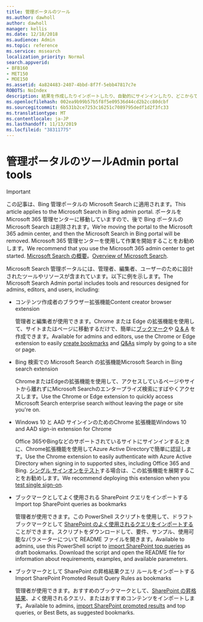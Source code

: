```yaml
---
title: 管理ポータルのツール
ms.author: dawholl
author: dawholl
manager: kellis
ms.date: 12/18/2018
ms.audience: Admin
ms.topic: reference
ms.service: mssearch
localization_priority: Normal
search.appverid:
- BFB160
- MET150
- MOE150
ms.assetid: 4a824483-2407-4bbd-8f7f-5ebb47817c7e
ROBOTS: NoIndex
description: 結果を作成したりインポートしたり、自動的にサインインしたり、どこからでも検索したりできるようにする Microsoft Search ツールの概要
ms.openlocfilehash: 002ea9b99b57b5f8f5e09536d44cd2b2cc80dcbf
ms.sourcegitcommit: 6b531b2ce7253c16251c7089795dedf1d2f3fc33
ms.translationtype: MT
ms.contentlocale: ja-JP
ms.lasthandoff: 11/13/2019
ms.locfileid: "38311775"
---
```

# <a name="admin-portal-tools"></a><span data-ttu-id="273c6-103">管理ポータルのツール</span><span class="sxs-lookup"><span data-stu-id="273c6-103">Admin portal tools</span></span>

> [!IMPORTANT]
> <span data-ttu-id="273c6-104">この記事は、Bing 管理ポータルの Microsoft Search に適用されます。</span><span class="sxs-lookup"><span data-stu-id="273c6-104">This article applies to the Microsoft Search in Bing admin portal.</span></span> <span data-ttu-id="273c6-105">ポータルを Microsoft 365 管理センターに移動していますので、後で Bing ポータルの Microsoft Search は削除されます。</span><span class="sxs-lookup"><span data-stu-id="273c6-105">We’re moving the portal to the Microsoft 365 admin center, and then the Microsoft Search in Bing portal will be removed.</span></span> <span data-ttu-id="273c6-106">Microsoft 365 管理センターを使用して作業を開始することをお勧めします。</span><span class="sxs-lookup"><span data-stu-id="273c6-106">We recommend that you use the Microsoft 365 admin center to get started.</span></span> <span data-ttu-id="273c6-107">[Microsoft Search の概要](overview-microsoft-search.md)。</span><span class="sxs-lookup"><span data-stu-id="273c6-107">[Overview of Microsoft Search](overview-microsoft-search.md).</span></span>
    
<span data-ttu-id="273c6-108">Microsoft Search 管理ポータルには、管理者、編集者、ユーザーのために設計されたツールやリソースが含まれています。以下に例を示します。</span><span class="sxs-lookup"><span data-stu-id="273c6-108">The Microsoft Search Admin portal includes tools and resources designed for admins, editors, and users, including:</span></span>
  
- <span data-ttu-id="273c6-109">コンテンツ作成者のブラウザー拡張機能</span><span class="sxs-lookup"><span data-stu-id="273c6-109">Content creator browser extension</span></span>
    
    <span data-ttu-id="273c6-110">管理者と編集者が使用できます。Chrome または Edge の拡張機能を使用して、サイトまたはページに移動するだけで、簡単に[ブックマーク](create-bookmarks.md)や [Q & A](create-qas.md) を作成できます。</span><span class="sxs-lookup"><span data-stu-id="273c6-110">Available for admins and editors, use the Chrome or Edge extension to easily [create bookmarks](create-bookmarks.md) and [Q&As](create-qas.md) simply by going to a site or page.</span></span> 
    
- <span data-ttu-id="273c6-111">Bing 検索での Microsoft Search の拡張機能</span><span class="sxs-lookup"><span data-stu-id="273c6-111">Microsoft Search in Bing search extension</span></span>
    
    <span data-ttu-id="273c6-112">ChromeまたはEdgeの拡張機能を使用して、アクセスしているページやサイトから離れずにMicrosoft Searchのエンタープライズ検索にすばやくアクセスします。</span><span class="sxs-lookup"><span data-stu-id="273c6-112">Use the Chrome or Edge extension to quickly access Microsoft Search enterprise search without leaving the page or site you're on.</span></span>
    
- <span data-ttu-id="273c6-113">Windows 10 と AAD サインインのためのChrome 拡張機能</span><span class="sxs-lookup"><span data-stu-id="273c6-113">Windows 10 and AAD sign-in extension for Chrome</span></span>
    
    <span data-ttu-id="273c6-114">Office 365やBingなどのサポートされているサイトにサインインするときに、Chrome拡張機能を使用してAzure Active Directoryで簡単に認証します。</span><span class="sxs-lookup"><span data-stu-id="273c6-114">Use the Chrome extension to easily authenticate with Azure Active Directory when signing in to supported sites, including Office 365 and Bing.</span></span> <span data-ttu-id="273c6-115">[シングル サインオンをテスト](test-single-sign-on.md)する場合は、この拡張機能を展開することをお勧めします。</span><span class="sxs-lookup"><span data-stu-id="273c6-115">We recommend deploying this extension when you [test single sign-on](test-single-sign-on.md).</span></span>
    
- <span data-ttu-id="273c6-116">ブックマークとしてよく使用される SharePoint クエリをインポートする</span><span class="sxs-lookup"><span data-stu-id="273c6-116">Import top SharePoint queries as bookmarks</span></span>
    
    <span data-ttu-id="273c6-p103">管理者が使用できます。この PowerShell スクリプトを使用して、ドラフト ブックマークとして [SharePoint のよく使用されるクエリをインポートする](import-sharepoint-promoted-results-and-top-queries.md)ことができます。スクリプトをダウンロードして、要件、サンプル、使用可能なパラメーターについて README ファイルを開きます。</span><span class="sxs-lookup"><span data-stu-id="273c6-p103">Available to admins, use this PowerShell script to [import SharePoint top queries](import-sharepoint-promoted-results-and-top-queries.md) as draft bookmarks. Download the script and open the README file for information about requirements, examples, and available parameters.</span></span> 
    
- <span data-ttu-id="273c6-119">ブックマークとして SharePoint の昇格結果クエリ ルールをインポートする</span><span class="sxs-lookup"><span data-stu-id="273c6-119">Import SharePoint Promoted Result Query Rules as bookmarks</span></span>
    
    <span data-ttu-id="273c6-120">管理者が使用できます。おすすめのブックマークとして、[SharePoint の昇格結果](import-sharepoint-promoted-results-and-top-queries.md)、よく使用されるクエリ、またはおすすめコンテンツをインポートします。</span><span class="sxs-lookup"><span data-stu-id="273c6-120">Available to admins, [import SharePoint promoted results](import-sharepoint-promoted-results-and-top-queries.md) and top queries, or Best Bets, as suggested bookmarks.</span></span> 

  

